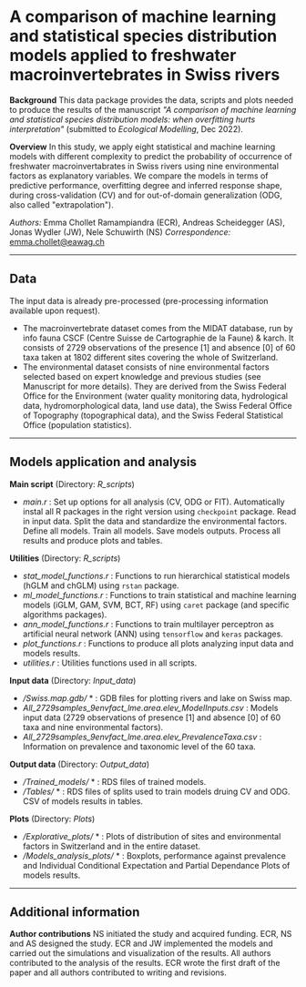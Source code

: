 # A comparison of machine learning and statistical species distribution models applied to freshwater macroinvertebrates in Swiss rivers

**Background**
This data package provides the data, scripts and plots needed to produce the results of the manuscript *"A comparison of machine learning and statistical species distribution models: when overfitting hurts interpretation"* (submitted to *Ecological Modelling*, Dec 2022).

**Overview**
In this study, we apply eight statistical and machine learning models with different complexity to predict the probability of occurrence of freshwater macroinvertabrates in Swiss rivers using nine environmental factors as explanatory variables. We compare the models in terms of predictive performance, overfitting degree and inferred response shape, during cross-validation (CV) and for out-of-domain generalization (ODG, also called "extrapolation"). 

*Authors:* Emma Chollet Ramampiandra (ECR), Andreas Scheidegger (AS), Jonas Wydler (JW), Nele Schuwirth (NS)
*Correspondence:* emma.chollet@eawag.ch

-----------------------------------------------------------------------------------------------------------------------------------

## Data

The input data is already pre-processed (pre-processing information available upon request). 
- The macroinvertebrate dataset comes from the MIDAT database, run by info fauna CSCF (Centre Suisse de Cartographie de la Faune) & karch. It consists of 2729 observations of the presence [1] and absence [0] of 60 taxa taken at 1802 different sites covering the whole of Switzerland.
- The environmental dataset consists of nine environmental factors selected based on expert knowledge and previous studies (see Manuscript for more details). They are derived from the Swiss Federal Office for the Environment (water quality monitoring data, hydrological data, hydromorphological data, land use data), the Swiss Federal Office of Topography (topographical data), and the Swiss Federal Statistical Office (population statistics).

-----------------------------------------------------------------------------------------------------------------------------------

## Models application and analysis

**Main script** (Directory: *R_scripts*)
- *main.r* : Set up options for all analysis (CV, ODG or FIT). Automatically instal all R packages in the right version using `checkpoint` package. Read in input data. Split the data and standardize the environmental factors. Define all models. Train all models. Save models outputs. Process all results and produce plots and tables.

**Utilities** (Directory: *R_scripts*)
- *stat_model_functions.r* : Functions to run hierarchical statistical models (hGLM and chGLM) using `rstan` package.
- *ml_model_functions.r* : Functions to train statistical and machine learning models (iGLM, GAM, SVM, BCT, RF) using `caret` package (and specific algorithms packages).
- *ann_model_functions.r* : Functions to train multilayer perceptron as artificial neural network (ANN) using `tensorflow` and `keras` packages.
- *plot_functions.r* : Functions to produce all plots analyzing input data and models results.
- *utilities.r* : Utilities functions used in all scripts.

**Input data** (Directory: *Input_data*)
- */Swiss.map.gdb/* * : GDB files for plotting rivers and lake on Swiss map.
- *All_2729samples_9envfact_lme.area.elev_ModelInputs.csv* : Models input data (2729 observations of presence [1] and absence [0] of 60 taxa and nine environmental factors).
- *All_2729samples_9envfact_lme.area.elev_PrevalenceTaxa.csv* : Information on prevalence and taxonomic level of the 60 taxa.

**Output data** (Directory: *Output_data*)
- */Trained_models/* * : RDS files of trained models.
- */Tables/* * : RDS files of splits used to train models druing CV and ODG. CSV of models results in tables.

**Plots** (Directory: *Plots*)
- */Explorative_plots/* * : Plots of distribution of sites and environmental factors in Switzerland and in the entire dataset.
- */Models_analysis_plots/* * : Boxplots, performance against prevalence and Individual Conditional Expectation and Partial Dependance Plots of models results.

-----------------------------------------------------------------------------------------------------------------------------------

## Additional information

**Author contributions**
NS initiated the study and acquired funding. ECR, NS and AS designed the study. ECR and JW implemented the models and carried out the simulations and visualization of the results. All authors contributed to the analysis of the results. ECR wrote the first draft of the paper and all authors contributed to writing and revisions.